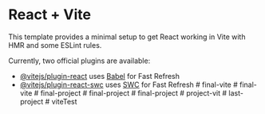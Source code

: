 # React + Vite

This template provides a minimal setup to get React working in Vite with HMR and some ESLint rules.

Currently, two official plugins are available:

- [@vitejs/plugin-react](https://github.com/vitejs/vite-plugin-react/blob/main/packages/plugin-react/README.md) uses [Babel](https://babeljs.io/) for Fast Refresh
- [@vitejs/plugin-react-swc](https://github.com/vitejs/vite-plugin-react-swc) uses [SWC](https://swc.rs/) for Fast Refresh
#   f i n a l - v i t e  
 #   f i n a l - v i t e  
 #   f i n a l - p r o j e c t  
 #   f i n a l - p r o j e c t  
 #   f i n a l - p r o j e c t  
 #   p r o j e c t - v i t  
 #   l a s t - p r o j e c t  
 #   v i t e T e s t  
 